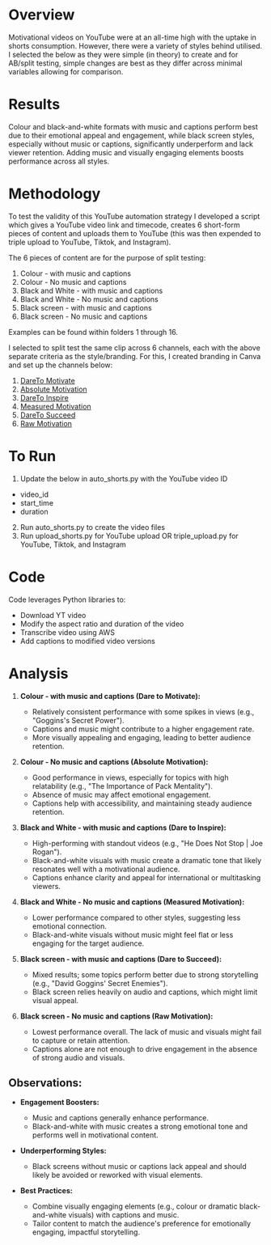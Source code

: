 # Overview
Motivational videos on YouTube were at an all-time high with the uptake in shorts consumption. However, there were a variety of styles behind utilised. I selected the below as they were simple (in theory) to create and for AB/split testing, simple changes are best as they differ across minimal variables allowing for comparison.

# Results
Colour and black-and-white formats with music and captions perform best due to their emotional appeal and engagement, while black screen styles, especially without music or captions, significantly underperform and lack viewer retention. Adding music and visually engaging elements boosts performance across all styles.

# Methodology
To test the validity of this YouTube automation strategy I developed a script which gives a YouTube video link and timecode, creates 6 short-form pieces of content and uploads them to YouTube (this was then expended to triple upload to YouTube, Tiktok, and Instagram).

The 6 pieces of content are for the purpose of split testing:
1. Colour - with music and captions
2. Colour - No music and captions
3. Black and White - with music and captions
4. Black and White - No music and captions
5. Black screen - with music and captions
6. Black screen - No music and captions

Examples can be found within folders 1 through 16.

I selected to split test the same clip across 6 channels, each with the above separate criteria as the style/branding. For this, I created branding in Canva and set up the channels below:

1. [DareTo Motivate](https://www.youtube.com/@dareto_motivate)
2. [Absolute Motivation](https://www.youtube.com/@Absolute-Motivation)
3. [DareTo Inspire](https://www.youtube.com/@dareto_inspire)
4. [Measured Motivation](https://www.youtube.com/@measuredmotivation)
5. [DareTo Succeed](https://www.youtube.com/@dareto_succeed)
6. [Raw Motivation](https://www.youtube.com/@rawmotivation_)

# To Run

1. Update the below in auto_shorts.py with the YouTube video ID 
 - video_id
 - start_time
 - duration
2. Run auto_shorts.py to create the video files
3. Run upload_shorts.py for YouTube upload OR triple_upload.py for YouTube, Tiktok, and Instagram

# Code

Code leverages Python libraries to:
- Download YT video
- Modify the aspect ratio and duration of the video
- Transcribe video using AWS
- Add captions to modified video versions

# Analysis

1. **Colour - with music and captions (Dare to Motivate):**
   - Relatively consistent performance with some spikes in views (e.g., "Goggins's Secret Power").
   - Captions and music might contribute to a higher engagement rate.
   - More visually appealing and engaging, leading to better audience retention.

2. **Colour - No music and captions (Absolute Motivation):**
   - Good performance in views, especially for topics with high relatability (e.g., "The Importance of Pack Mentality").
   - Absence of music may affect emotional engagement.
   - Captions help with accessibility, and maintaining steady audience retention.

3. **Black and White - with music and captions (Dare to Inspire):**
   - High-performing with standout videos (e.g., "He Does Not Stop | Joe Rogan").
   - Black-and-white visuals with music create a dramatic tone that likely resonates well with a motivational audience.
   - Captions enhance clarity and appeal for international or multitasking viewers.

4. **Black and White - No music and captions (Measured Motivation):**
   - Lower performance compared to other styles, suggesting less emotional connection.
   - Black-and-white visuals without music might feel flat or less engaging for the target audience.

5. **Black screen - with music and captions (Dare to Succeed):**
   - Mixed results; some topics perform better due to strong storytelling (e.g., "David Goggins' Secret Enemies").
   - Black screen relies heavily on audio and captions, which might limit visual appeal.

6. **Black screen - No music and captions (Raw Motivation):**
   - Lowest performance overall. The lack of music and visuals might fail to capture or retain attention.
   - Captions alone are not enough to drive engagement in the absence of strong audio and visuals.

## Observations:
- **Engagement Boosters:**
  - Music and captions generally enhance performance.
  - Black-and-white with music creates a strong emotional tone and performs well in motivational content.

- **Underperforming Styles:**
  - Black screens without music or captions lack appeal and should likely be avoided or reworked with visual elements.

- **Best Practices:**
  - Combine visually engaging elements (e.g., colour or dramatic black-and-white visuals) with captions and music.
  - Tailor content to match the audience's preference for emotionally engaging, impactful storytelling.
